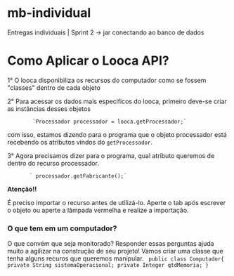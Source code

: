 # mb-individual
Entregas individuais | Sprint 2 -> jar conectando ao banco de dados

# Como Aplicar o Looca API?

 1° O looca disponibiliza os recursos do computador como se fossem "classes" dentro de cada objeto 
 
 2° Para acessar os dados mais especificos do looca, primeiro deve-se criar as instâncias desses objetos
 
            `Processador processador = looca.getProcessador;`
            
  com isso, estamos dizendo para o programa que o objeto processador está recebendo os atributos vindos do `getProcessador`.
  
 3° Agora precisamos dizer para o programa, qual atributo queremos de dentro do recurso processador.
 
           ` processador.getFabricante();`
           
 **Atenção!!**
 
 É preciso importar o recurso antes de utilizá-lo. Aperte o tab após escrever o objeto ou aperte a lâmpada vermelha e realize a importação.

### O que tem em um computador?
O que convém que seja monitorado?
Responder essas perguntas ajuda muito a agilizar na construção de seu projeto!
Vamos criar uma classe que tenha alguns recuros que queremos manipular.
` public class Computador{
     private String sistemaOperacional;
     private Integer qtdMemoria;
 }`
